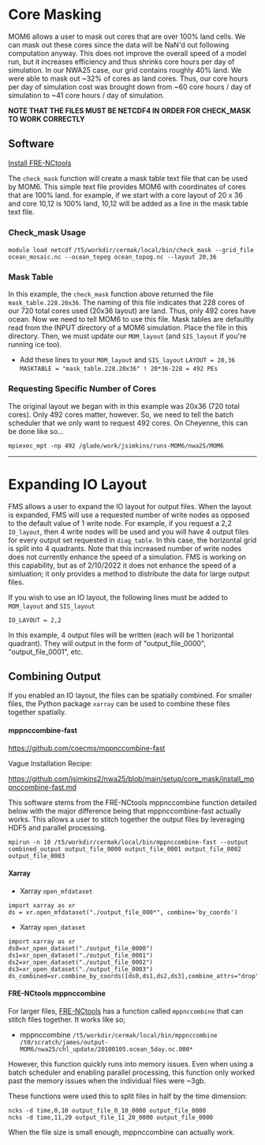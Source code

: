 # Core Masking

MOM6 allows a user to mask out cores that are over 100% land cells. We can mask out these cores since the data will be NaN'd out following computation anyway. This does not improve the overall speed of a model run, but it increases efficiency and thus shrinks core hours per day of simulation. In our NWA25 case, our grid contains roughly 40% land. We were able to mask out ~32% of cores as land cores. Thus, our core hours per day of simulation cost was brought down from ~60 core hours / day of simulation to ~41 core hours / day of simulation.


**NOTE THAT THE FILES MUST BE NETCDF4 IN ORDER FOR CHECK_MASK TO WORK CORRECTLY** 

## Software

[Install FRE-NCtools](https://github.com/NOAA-GFDL/FRE-NCtools)

The `check_mask` function will create a mask table text file that can be used by MOM6. This simple text file provides MOM6 with coordinates of cores that are 100% land. for example, if we start with a core layout of 20 x 36 and core 10,12 is 100% land, 10,12 will be added as a line in the mask table text file.

### Check_mask Usage

`module load netcdf`
`/t5/workdir/cermak/local/bin/check_mask --grid_file ocean_mosaic.nc --ocean_topog ocean_topog.nc --layout 20,36`

### Mask Table

In this example, the `check_mask` function above returned the file `mask_table.228.20x36`. The naming of this file indicates that 228 cores of our 720 total cores used (20x36 layout) are land. Thus, only 492 cores have ocean. Now we need to tell MOM6 to use this file. Mask tables are defaultly read from the INPUT directory of a MOM6 simulation. Place the file in this directory. Then, we must update our `MOM_layout` (and `SIS_layout` if you're running ice too). 

- Add these lines to your `MOM_layout` and `SIS_layout`
`LAYOUT = 20,36`
`MASKTABLE = "mask_table.228.20x36" ! 20*36-228 = 492 PEs`

### Requesting Specific Number of Cores

The original layout we began with in this example was 20x36 (720 total cores). Only 492 cores matter, however. So, we need to tell the batch scheduler that we only want to request 492 cores. On Cheyenne, this can be done like so...

`mpiexec_mpt -np 492 /glade/work/jsimkins/runs-MOM6/nwa25/MOM6`

------------------------------------------
# Expanding IO Layout

FMS allows a user to expand the IO layout for output files. When the layout is expanded, FMS will use a requested number of  write nodes as opposed to the default value of 1 write node. For example, if you request a 2,2 `IO_layout`, then 4 write nodes will be used and you will have 4 output files for every output set requested in `diag_table`. In this case, the horizontal grid is split into 4 quadrants. Note that this increased number of write nodes does not currently enhance the speed of a simulation. FMS is working on this capability, but as of 2/10/2022 it does not enhance the speed of a simluation; it only provides a method to distribute the data for large output files. 

If you wish to use an IO layout, the following lines must be added to `MOM_layout` and `SIS_layout`

`IO_LAYOUT = 2,2`

In this example, 4 output files will be written (each will be 1 horizontal quadrant). They will output in the form of "output_file_0000", "output_file_0001", etc.

## Combining Output

If you enabled an IO layout, the files can be spatially combined. For smaller files, the Python package `xarray` can be used to combine these files together spatially.

#### mppnccombine-fast

https://github.com/coecms/mppnccombine-fast

Vague Installation Recipe:

https://github.com/jsimkins2/nwa25/blob/main/setup/core_mask/install_mppnccombine-fast.md

This software stems from the FRE-NCtools mppnccombine function detailed below with the major difference being that mppnccombine-fast actually works. This allows a user to stitch together the output files by leveraging HDF5 and parallel processing. 

`mpirun -n 10 /t5/workdir/cermak/local/bin/mppnccombine-fast --output combined_output output_file_0000 output_file_0001 output_file_0002 output_file_0003`

 
#### Xarray

- Xarray `open_mfdataset`
```
import xarray as xr
ds = xr.open_mfdataset("./output_file_000*", combine='by_coords')
```

- Xarray `open_dataset`
```
import xarray as xr
ds0=xr_open_dataset("./output_file_0000")
ds1=xr_open_dataset("./output_file_0001")
ds2=xr_open_dataset("./output_file_0002")
ds3=xr_open_dataset("./output_file_0003")
ds_combined=xr.combine_by_coords([ds0,ds1,ds2,ds3],combine_attrs="drop")
```

#### FRE-NCtools mppnccombine

For larger files, [FRE-NCtools](https://github.com/NOAA-GFDL/FRE-NCtools) has a function called `mppnccombine` that can stitch files together. It works like so;

- mppnccombine
`/t5/workdir/cermak/local/bin/mppnccombine /t0/scratch/james/output-MOM6/nwa25/chl_update/20100105.ocean_5day.nc.000*`

However, this function quickly runs into memory issues. Even when using a batch scheduler and enabling parallel processing, this function only worked past the memory issues when the individual files were ~3gb.

These functions were used this to split files in half by the time dimension:

```
ncks -d time,0,10 output_file_0_10_0000 output_file_0000
ncks -d time,11,20 output_file_11_20_0000 output_file_0000
```

When the file size is small enough, mppnccombine can actually work. 

